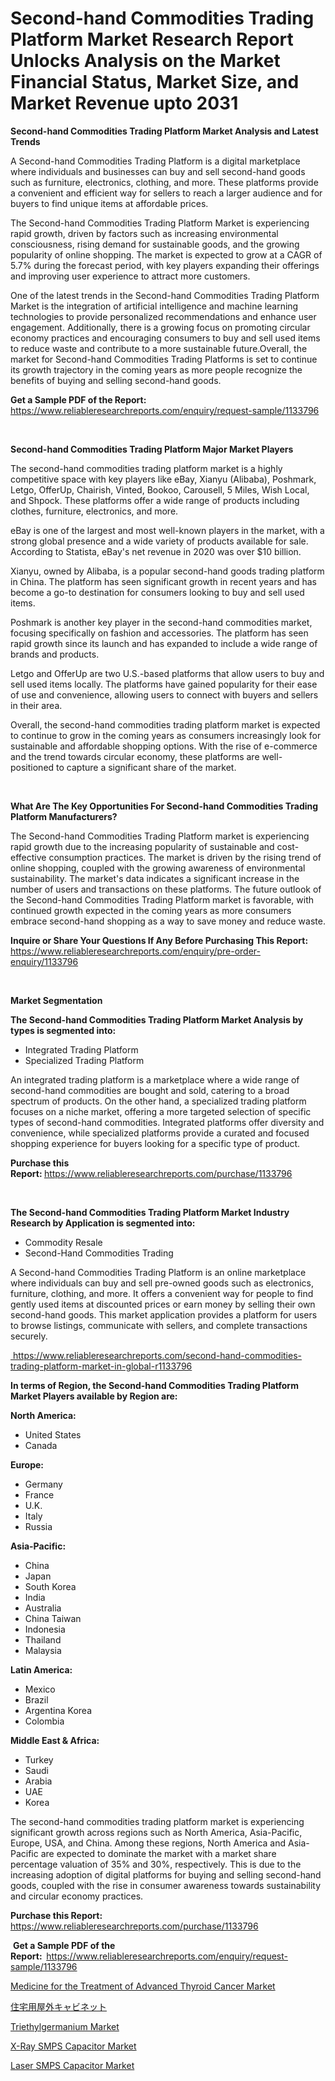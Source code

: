 <p><h1>Second-hand Commodities Trading Platform Market Research Report Unlocks Analysis on the Market Financial Status, Market Size, and Market Revenue upto 2031</h1></p><p><strong>Second-hand Commodities Trading Platform Market Analysis and Latest Trends</strong></p>
<p><p>A Second-hand Commodities Trading Platform is a digital marketplace where individuals and businesses can buy and sell second-hand goods such as furniture, electronics, clothing, and more. These platforms provide a convenient and efficient way for sellers to reach a larger audience and for buyers to find unique items at affordable prices.</p><p>The Second-hand Commodities Trading Platform Market is experiencing rapid growth, driven by factors such as increasing environmental consciousness, rising demand for sustainable goods, and the growing popularity of online shopping. The market is expected to grow at a CAGR of 5.7% during the forecast period, with key players expanding their offerings and improving user experience to attract more customers.</p><p>One of the latest trends in the Second-hand Commodities Trading Platform Market is the integration of artificial intelligence and machine learning technologies to provide personalized recommendations and enhance user engagement. Additionally, there is a growing focus on promoting circular economy practices and encouraging consumers to buy and sell used items to reduce waste and contribute to a more sustainable future.Overall, the market for Second-hand Commodities Trading Platforms is set to continue its growth trajectory in the coming years as more people recognize the benefits of buying and selling second-hand goods.</p></p>
<p><strong>Get a Sample PDF of the Report:&nbsp;</strong> <a href="https://www.reliableresearchreports.com/enquiry/request-sample/1133796">https://www.reliableresearchreports.com/enquiry/request-sample/1133796</a></p>
<p>&nbsp;</p>
<p><strong>Second-hand Commodities Trading Platform Major Market Players</strong></p>
<p><p>The second-hand commodities trading platform market is a highly competitive space with key players like eBay, Xianyu (Alibaba), Poshmark, Letgo, OfferUp, Chairish, Vinted, Bookoo, Carousell, 5 Miles, Wish Local, and Shpock. These platforms offer a wide range of products including clothes, furniture, electronics, and more.</p><p>eBay is one of the largest and most well-known players in the market, with a strong global presence and a wide variety of products available for sale. According to Statista, eBay's net revenue in 2020 was over $10 billion.</p><p>Xianyu, owned by Alibaba, is a popular second-hand goods trading platform in China. The platform has seen significant growth in recent years and has become a go-to destination for consumers looking to buy and sell used items.</p><p>Poshmark is another key player in the second-hand commodities market, focusing specifically on fashion and accessories. The platform has seen rapid growth since its launch and has expanded to include a wide range of brands and products.</p><p>Letgo and OfferUp are two U.S.-based platforms that allow users to buy and sell used items locally. The platforms have gained popularity for their ease of use and convenience, allowing users to connect with buyers and sellers in their area.</p><p>Overall, the second-hand commodities trading platform market is expected to continue to grow in the coming years as consumers increasingly look for sustainable and affordable shopping options. With the rise of e-commerce and the trend towards circular economy, these platforms are well-positioned to capture a significant share of the market.</p></p>
<p>&nbsp;</p>
<p><strong>What Are The Key Opportunities For Second-hand Commodities Trading Platform Manufacturers?</strong></p>
<p><p>The Second-hand Commodities Trading Platform market is experiencing rapid growth due to the increasing popularity of sustainable and cost-effective consumption practices. The market is driven by the rising trend of online shopping, coupled with the growing awareness of environmental sustainability. The market's data indicates a significant increase in the number of users and transactions on these platforms. The future outlook of the Second-hand Commodities Trading Platform market is favorable, with continued growth expected in the coming years as more consumers embrace second-hand shopping as a way to save money and reduce waste.</p></p>
<p><strong>Inquire or Share Your Questions If Any Before Purchasing This Report:</strong> <a href="https://www.reliableresearchreports.com/enquiry/pre-order-enquiry/1133796">https://www.reliableresearchreports.com/enquiry/pre-order-enquiry/1133796</a></p>
<p>&nbsp;</p>
<p><strong>Market Segmentation</strong></p>
<p><strong>The Second-hand Commodities Trading Platform Market Analysis by types is segmented into:</strong></p>
<p><ul><li>Integrated Trading Platform</li><li>Specialized Trading Platform</li></ul></p>
<p><p>An integrated trading platform is a marketplace where a wide range of second-hand commodities are bought and sold, catering to a broad spectrum of products. On the other hand, a specialized trading platform focuses on a niche market, offering a more targeted selection of specific types of second-hand commodities. Integrated platforms offer diversity and convenience, while specialized platforms provide a curated and focused shopping experience for buyers looking for a specific type of product.</p></p>
<p><strong>Purchase this Report:&nbsp;</strong><a href="https://www.reliableresearchreports.com/purchase/1133796">https://www.reliableresearchreports.com/purchase/1133796</a></p>
<p>&nbsp;</p>
<p><strong>The Second-hand Commodities Trading Platform Market Industry Research by Application is segmented into:</strong></p>
<p><ul><li>Commodity Resale</li><li>Second-Hand Commodities Trading</li></ul></p>
<p><p>A Second-hand Commodities Trading Platform is an online marketplace where individuals can buy and sell pre-owned goods such as electronics, furniture, clothing, and more. It offers a convenient way for people to find gently used items at discounted prices or earn money by selling their own second-hand goods. This market application provides a platform for users to browse listings, communicate with sellers, and complete transactions securely.</p></p>
<p><a href="https://www.reliableresearchreports.com/second-hand-commodities-trading-platform-market-in-global-r1133796">&nbsp;https://www.reliableresearchreports.com/second-hand-commodities-trading-platform-market-in-global-r1133796</a></p>
<p><strong>In terms of Region, the Second-hand Commodities Trading Platform Market Players available by Region are:</strong></p>
<p>
    <p> <strong> North America: </strong>
        <ul>
            <li>United States</li>
            <li>Canada</li>
        </ul>
        </p> 
    <p> <strong> Europe: </strong>
        <ul>
            <li>Germany</li>
            <li>France</li>
            <li>U.K.</li>
            <li>Italy</li>
            <li>Russia</li>
        </ul>
        </p> 
    <p> <strong> Asia-Pacific: </strong>
        <ul>
            <li>China</li>
            <li>Japan</li>
            <li>South Korea</li>
            <li>India</li>
            <li>Australia</li>
            <li>China Taiwan</li>
            <li>Indonesia</li>
            <li>Thailand</li>
            <li>Malaysia</li>
        </ul>
        </p> 
    <p> <strong> Latin America: </strong>
        <ul>
            <li>Mexico</li>
            <li>Brazil</li>
            <li>Argentina Korea</li>
            <li>Colombia</li>
        </ul>
        </p> 
    <p> <strong> Middle East & Africa: </strong>
        <ul>
            <li>Turkey</li>
            <li>Saudi</li>
            <li>Arabia</li>
            <li>UAE</li>
            <li>Korea</li>
        </ul>
    </p>
    </p>
<p><p>The second-hand commodities trading platform market is experiencing significant growth across regions such as North America, Asia-Pacific, Europe, USA, and China. Among these regions, North America and Asia-Pacific are expected to dominate the market with a market share percentage valuation of 35% and 30%, respectively. This is due to the increasing adoption of digital platforms for buying and selling second-hand goods, coupled with the rise in consumer awareness towards sustainability and circular economy practices.</p></p>
<p><strong>Purchase this Report: </strong><a href="https://www.reliableresearchreports.com/purchase/1133796">https://www.reliableresearchreports.com/purchase/1133796</a></p>
<p>&nbsp;<strong>Get a Sample PDF of the Report:&nbsp;&nbsp;</strong><a href="https://www.reliableresearchreports.com/enquiry/request-sample/1133796">https://www.reliableresearchreports.com/enquiry/request-sample/1133796</a></p>
<p><strong></strong></p>
<p><p><a href="https://github.com/barbarakss89/Market-Research-Report-List-1/blob/main/medicine-for-the-treatment-of-advanced-thyroid-cancer-market.md">Medicine for the Treatment of Advanced Thyroid Cancer Market</a></p><p><a href="https://github.com/ihabdkwlxs948/Market-Research-Report-List-2/blob/main/8058559103771.md">住宅用屋外キャビネット</a></p><p><a href="https://github.com/nicholepatriciadoylenwnrjr0/Market-Research-Report-List-2/blob/main/triethylgermanium-market.md">Triethylgermanium Market</a></p><p><a href="https://issuu.com/reportprime-2/docs/x-ray-smps-capacitor-market-size-2030.pptx">X-Ray SMPS Capacitor Market</a></p><p><a href="https://issuu.com/reportprime-2/docs/laser-smps-capacitor-market-size-2030.pptx">Laser SMPS Capacitor Market</a></p></p>